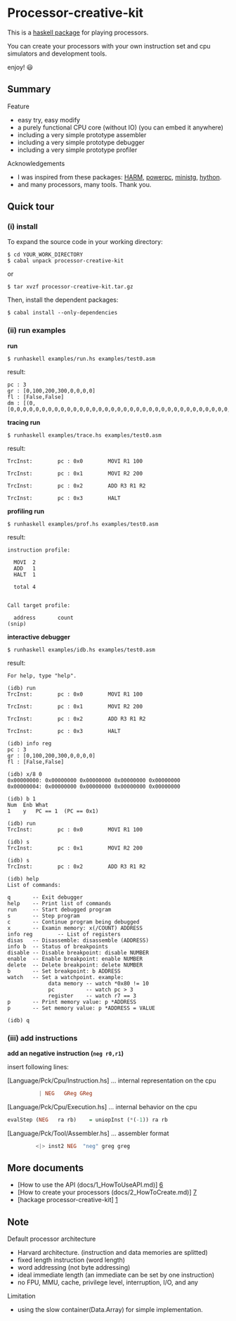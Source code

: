 Processor-creative-kit
======================

This is a [haskell package][1] for playing processors.

You can create your processors with your own instruction set and cpu simulators and development tools.

enjoy! :smiley:


Summary
-------

Feature
  - easy try, easy modify
  - a purely functional CPU core (without IO)  (you can embed it anywhere)
  - including a very simple prototype assembler
  - including a very simple prototype debugger
  - including a very simple prototype profiler

Acknowledgements
  - I was inspired from these packages:
    [HARM][2],
    [powerpc][3],
    [ministg][4],
    [hython][5].
  - and many processors, many tools. Thank you.



Quick tour
----------

### (i) install

  To expand the source code in your working directory:

    $ cd YOUR_WORK_DIRECTORY
    $ cabal unpack processor-creative-kit

  or

    $ tar xvzf processor-creative-kit.tar.gz

  Then, install the dependent packages:

    $ cabal install --only-dependencies



### (ii) run examples

**run**

    $ runhaskell examples/run.hs examples/test0.asm

  result:

    pc : 3
    gr : [0,100,200,300,0,0,0,0]
    fl : [False,False]
    dm : [(0,[0,0,0,0,0,0,0,0,0,0,0,0,0,0,0,0,0,0,0,0,0,0,0,0,0,0,0,0,0,0,0,0,0,0,0,0,0,0,0,0,0,0,0,0,0,0,0,0,0,0,0,0,0,0,0,0,0,0,0,0,0,0,0,0,0,0,0,0,0,0,0,0,0,0,0,0,0,0,0,0,0,0,0,0,0,0,0,0,0,0,0,0,0,0,0,0,0,0,0,0,0,0,0,0,0,0,0,0,0,0,0,0,0,0,0,0,0,0,0,0,0,0,0,0,0,0,0,0,0,0,0,0,0,0,0,0,0,0,0,0,0,0,0,0,0,0,0,0,0,0,0,0,0,0,0,0,0,0,0,0,0,0,0,0,0,0,0,0,0,0,0,0,0,0,0,0,0,0,0,0,0,0,0,0,0,0,0,0,0,0,0,0,0,0,0,0,0,0,0,0,0,0,0,0,0,0,0,0,0,0,0,0,0,0,0,0,0,0,0,0,0,0,0,0,0,0,0,0,0,0,0,0,0,0,0,0,0,0,0,0,0,0,0,0,0,0,0,0,0,0,0,0,0,0,0,0])]


**tracing run**

    $ runhaskell examples/trace.hs examples/test0.asm

  result:

    TrcInst:        pc : 0x0        MOVI R1 100
    
    TrcInst:        pc : 0x1        MOVI R2 200
    
    TrcInst:        pc : 0x2        ADD R3 R1 R2
    
    TrcInst:        pc : 0x3        HALT


**profiling run**

    $ runhaskell examples/prof.hs examples/test0.asm

  result:

    instruction profile:
    
      MOVI  2
      ADD   1
      HALT  1
    
      total 4
    
    
    Call target profile:
    
      address       count
    (snip)


**interactive debugger**

    $ runhaskell examples/idb.hs examples/test0.asm

  result:

    For help, type "help".
    
    (idb) run
    TrcInst:        pc : 0x0        MOVI R1 100
    
    TrcInst:        pc : 0x1        MOVI R2 200
    
    TrcInst:        pc : 0x2        ADD R3 R1 R2
    
    TrcInst:        pc : 0x3        HALT
    
    (idb) info reg
    pc : 3
    gr : [0,100,200,300,0,0,0,0]
    fl : [False,False]
    
    (idb) x/8 0
    0x00000000: 0x00000000 0x00000000 0x00000000 0x00000000
    0x00000004: 0x00000000 0x00000000 0x00000000 0x00000000
    
    (idb) b 1
    Num  Enb What
    1    y   PC == 1  (PC == 0x1)
    
    (idb) run
    TrcInst:        pc : 0x0        MOVI R1 100
    
    (idb) s
    TrcInst:        pc : 0x1        MOVI R2 200
    
    (idb) s
    TrcInst:        pc : 0x2        ADD R3 R1 R2
    
    (idb) help
    List of commands:
    
    q       -- Exit debugger
    help    -- Print list of commands
    run     -- Start debugged program
    s       -- Step program
    c       -- Continue program being debugged
    x       -- Examin memory: x(/COUNT) ADDRESS
    info reg        -- List of registers
    disas   -- Disassemble: disassemble (ADDRESS)
    info b  -- Status of breakpoints
    disable -- Disable breakpoint: disable NUMBER
    enable  -- Enable breakpoint: enable NUMBER
    delete  -- Delete breakpoint: delete NUMBER
    b       -- Set breakpoint: b ADDRESS
    watch   -- Set a watchpoint. example:
                 data memory -- watch *0x80 != 10
                 pc          -- watch pc > 3
                 register    -- watch r7 == 3
    p       -- Print memory value: p *ADDRESS
    p       -- Set memory value: p *ADDRESS = VALUE
    
    (idb) q



### (iii) add instructions

**add an negative instruction (`neg r0,r1`)**

  insert following lines:

  [Language/Pck/Cpu/Instruction.hs] ... internal representation on the cpu
  ```haskell
            | NEG   GReg GReg
  ```

  [Language/Pck/Cpu/Execution.hs] ... internal behavior on the cpu
  ```haskell
  evalStep (NEG   ra rb)    = uniopInst (*(-1)) ra rb
  ```

  [Language/Pck/Tool/Assembler.hs] ... assembler format
  ```haskell
           <|> inst2 NEG  "neg" greg greg
  ```



More documents
--------------
  - [How to use the API (docs/1_HowToUseAPI.md)] [6]
  - [How to create your processors (docs/2_HowToCreate.md)] [7]
  - [hackage processor-creative-kit] [1]



Note
----

Default processor architecture
  - Harvard architecture. (instruction and data memories are splitted)
  - fixed length instruction (word length)
  - word addressing (not byte addressing)
  - ideal immediate length (an immediate can be set by one instruction)
  - no FPU, MMU, cache, privilege level, interruption, I/O, and any


Limitation
  - using the slow container(Data.Array) for simple implementation.


[1]: https://hackage.haskell.org/package/processor-creative-kit
[2]: https://hackage.haskell.org/package/HARM
[3]: https://hackage.haskell.org/package/powerpc
[4]: https://hackage.haskell.org/package/ministg
[5]: https://github.com/mattgreen/hython
[6]: https://github.com/takenobu-hs/processor-creative-kit/blob/master/docs/1_HowToUseAPI.md
[7]: https://github.com/takenobu-hs/processor-creative-kit/blob/master/docs/2_HowToCreate.md


